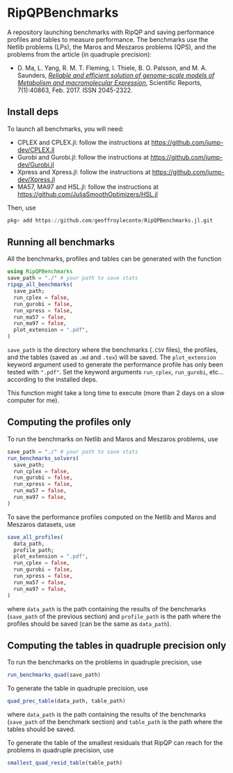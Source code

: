 # RipQPBenchmarks

A repository launching benchmarks with RipQP and saving performance profiles and tables to measure performance.
The benchmarks use the Netlib problems (LPs), the Maros and Meszaros problems (QPS), and the problems from the article (in quadruple precision):

* D. Ma, L. Yang, R. M. T. Fleming, I. Thiele, B. O. Palsson, and M. A. Saunders, [*Reliable and efficient solution of genome-scale models of Metabolism and macromolecular Expression*](https://doi.org/10.1038/srep40863), Scientific Reports, 7(1):40863, Feb. 2017. ISSN 2045-2322.

## Install deps

To launch all benchmarks, you will need:
- CPLEX and CPLEX.jl: follow the instructions at https://github.com/jump-dev/CPLEX.jl
- Gurobi and Gurobi.jl: follow the instructions at https://github.com/jump-dev/Gurobi.jl
- Xpress and Xpress.jl: follow the instructions at https://github.com/jump-dev/Xpress.jl
- MA57, MA97 and HSL.jl: follow the instructions at https://github.com/JuliaSmoothOptimizers/HSL.jl

Then, use

```julia
pkg> add https://github.com/geoffroyleconte/RipQPBenchmarks.jl.git
```

## Running all benchmarks

All the benchmarks, profiles and tables can be generated with the function

```julia
using RipQPBenchmarks
save_path = "./" # your path to save stats
ripqp_all_benchmarks(
  save_path;
  run_cplex = false,
  run_gurobi = false,
  run_xpress = false,
  run_ma57 = false,
  run_ma97 = false,
  plot_extension = ".pdf",
)
```

`save_path` is the directory where the benchmarks (`.CSV` files), the profiles, and the tables (saved as `.md` and `.tex`) will be saved.
The `plot_extension` keyword argument used to generate the performance profile has only been tested with `".pdf"`.
Set the keyword arguments `run_cplex`, `run_gurobi`, etc... according to the installed deps.

This function might take a long time to execute (more than 2 days on a slow computer for me).

## Computing the profiles only

To run the benchmarks on Netlib and Maros and Meszaros problems, use

```julia
save_path = "./" # your path to save stats
run_benchmarks_solvers(
  save_path;
  run_cplex = false,
  run_gurobi = false,
  run_xpress = false,
  run_ma57 = false,
  run_ma97 = false,
)
```

To save the performance profiles computed on the Netlib and Maros and Meszaros datasets, use

```julia
save_all_profiles(
  data_path,
  profile_path;
  plot_extension = ".pdf",
  run_cplex = false,
  run_gurobi = false,
  run_xpress = false,
  run_ma57 = false,
  run_ma97 = false,
)
```
where `data_path` is the path containing the results of the benchmarks (`save_path` of the previous section) and `profile_path` is the path where the profiles should be saved (can be the same as `data_path`).

## Computing the tables in quadruple precision only

To run the benchmarks on the problems in quadruple precision, use

```julia
run_benchmarks_quad(save_path)
```

To generate the table in quadruple precision, use

```julia
quad_prec_table(data_path, table_path)
```

where `data_path` is the path containing the results of the benchmarks (`save_path` of the benchmark section)
and `table_path` is the path where the tables should be saved.

To generate the table of the smallest residuals that RipQP can reach for the problems in quadruple precision, use

```julia
smallest_quad_resid_table(table_path)
```
